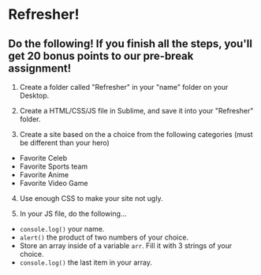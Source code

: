 # Refresher!

## Do the following!  If you finish all the steps, you'll get 20 bonus points to our pre-break assignment!

1. Create a folder called "Refresher" in your "name" folder on your Desktop.

2. Create a HTML/CSS/JS file in Sublime, and save it into your "Refresher" folder. 

3. Create a site based on the a choice from the following categories (must be different than your hero)

- Favorite Celeb
- Favorite Sports team
- Favorite Anime
- Favorite Video Game

4. Use enough CSS to make your site not ugly.

5. In your JS file, do the following...

- `console.log()` your name.
- `alert()` the product of two numbers of your choice.
- Store an array inside of a variable `arr`.  Fill it with 3 strings of your choice.
- `console.log()` the last item in your array.

